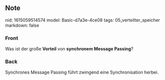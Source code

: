 ## Note
nid: 1615059514574
model: Basic-d7a3e-4ce08
tags: 05_verteilter_speicher
markdown: false

### Front
Was ist der große <b>Vorteil</b> von <b>synchronem Message Passing</b>?

### Back
Synchrones Message Passing führt zwingend eine Synchronisation herbei.
